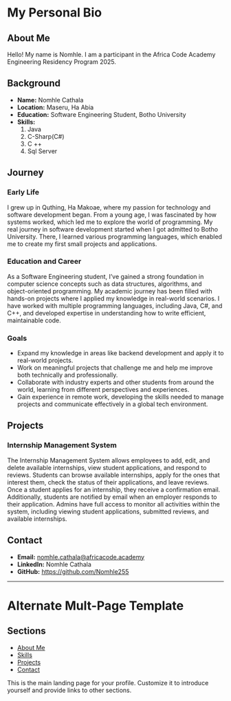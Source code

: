 # My Personal Bio

## About Me
Hello! My name is Nomhle. I am a participant in the Africa Code Academy Engineering Residency Program 2025.

## Background
- **Name:** Nomhle Cathala
- **Location:** Maseru, Ha Abia
- **Education:**  Software Engineering Student, Botho University
- **Skills:**
  1. Java
  2. C-Sharp(C#)
  3. C ++
  4. Sql Server

## Journey
### Early Life
I grew up in Quthing, Ha Makoae, where my passion for technology and software development began. From a young age, I was fascinated by how systems worked, which led me to explore the world of programming. My real journey in software development started when I got admitted to Botho University. There, I learned various programming languages, which enabled me to create my first small projects and applications.

### Education and Career
As a Software Engineering student, I’ve gained a strong foundation in computer science concepts such as data structures, algorithms, and object-oriented programming. My academic journey has been filled with hands-on projects where I applied my knowledge in real-world scenarios. I have worked with multiple programming languages, including Java, C#, and C++, and developed expertise in understanding how to write efficient, maintainable code.

### Goals
- Expand my knowledge in areas like backend development and apply it to real-world projects.
- Work on meaningful projects that challenge me and help me improve both technically and professionally.
- Collaborate with industry experts and other students from around the world, learning from different perspectives and experiences.
- Gain experience in remote work, developing the skills needed to manage projects and communicate effectively in a global tech environment.

## Projects
### Internship Management System
The Internship Management System allows employees to add, edit, and delete available internships, view student applications, and respond to reviews. Students can browse available internships, apply for the ones that interest them, check the status of their applications, and leave reviews. Once a student applies for an internship, they receive a confirmation email. Additionally, students are notified by email when an employer responds to their application. Admins have full access to monitor all activities within the system, including viewing student applications, submitted reviews, and available internships.

## Contact
- **Email:** nomhle.cathala@africacode.academy
- **LinkedIn:** Nomhle Cathala
- **GitHub:** https://github.com/Nomhle255

---

# Alternate Mult-Page Template

## Sections

- [About Me](about.md)
- [Skills](skills.md)
- [Projects](projects/index.md)
- [Contact](contact.md)

This is the main landing page for your profile. Customize it to introduce yourself and provide links to other sections.
